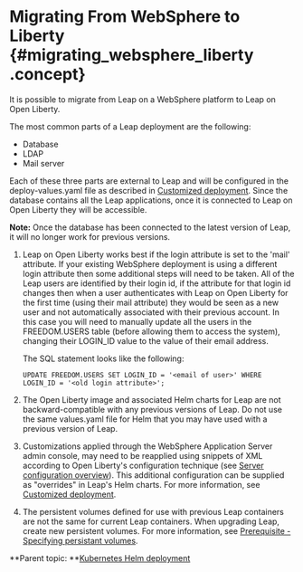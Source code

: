 # Migrating From WebSphere to Liberty {#migrating_websphere_liberty .concept}

It is possible to migrate from Leap on a WebSphere platform to Leap on Open Liberty.

The most common parts of a Leap deployment are the following:

-   Database
-   LDAP
-   Mail server

Each of these three parts are external to Leap and will be configured in the deploy-values.yaml file as described in [Customized deployment](openliberty_customized_deploy.md). Since the database contains all the Leap applications, once it is connected to Leap on Open Liberty they will be accessible.

**Note:** Once the database has been connected to the latest version of Leap, it will no longer work for previous versions.

1.  Leap on Open Liberty works best if the login attribute is set to the 'mail' attribute. If your existing WebSphere deployment is using a different login attribute then some additional steps will need to be taken. All of the Leap users are identified by their login id, if the attribute for that login id changes then when a user authenticates with Leap on Open Liberty for the first time \(using their mail attribute\) they would be seen as a new user and not automatically associated with their previous account. In this case you will need to manually update all the users in the FREEDOM.USERS table \(before allowing them to access the system\), changing their LOGIN\_ID value to the value of their email address.

    The SQL statement looks like the following:

    ``` {#codeblock_ryg_npb_hxb}
    UPDATE FREEDOM.USERS SET LOGIN_ID = '<email of user>' WHERE LOGIN_ID = '<old login attribute>';
    ```

2.  The Open Liberty image and associated Helm charts for Leap are not backward-compatible with any previous versions of Leap. Do not use the same values.yaml file for Helm that you may have used with a previous version of Leap.
3.  Customizations applied through the WebSphere Application Server admin console, may need to be reapplied using snippets of XML according to Open Liberty's configuration technique \(see [Server configuration overview](https://openliberty.io/docs/latest/reference/config/server-configuration-overview.html)). This additional configuration can be supplied as "overrides" in Leap's Helm charts. For more information, see [Customized deployment](openliberty_customized_deploy.md).
4.  The persistent volumes defined for use with previous Leap containers are not the same for current Leap containers. When upgrading Leap, create new persistent volumes. For more information, see [Prerequisite - Specifying persistant volumes](deploy_container_kubernetes_openliberty.md#section_f4f_24s_gxb).

**Parent topic: **[Kubernetes Helm deployment](kubernetes_helm_deployment.md)

